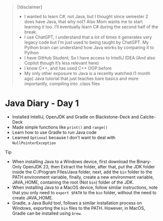 > [!disclaimer]
> - I wanted to learn C#, not Java, but I thought since semester 2 does have Java, that why not? Also Mom wants me to start learning it too. I’ll eventually learn C# during the second half of the break.
> - I use ChatGPT, I understand that a lot of times it generates very legacy code but I’m just used to being taught by ChatGPT. My Python brain can understand how Java works by comparing it to Python
> - I have GitHub Student, So I have access to IntelliJ IDEA (And also Copilot though it’s less relevant here)
> - I know C++, and has used C++ OOP before
> - My only other exposure to Java is a recently watched (1 month ago) Java tutorial that just teaches bare basics and more importantly, compiling into .class files


# **Java Diary - Day 1**

- Installed IntelliJ, OpenJDK and Gradle on Blackstone-Deck and Calcite-Deck
- Made simple functions like `print()` and `range()`
- Learn how to use Gradle to run Java code
- Learned `Optional` because I don't want to deal with `NullPointerException`

> [!tip]
> - When installing Java to a Windows device, first download the Binary-Only OpenJDK 23, then Extract the folder, after that, put the JDK folder inside the C:/Program Files/Java folder, next, add the `bin` folder to the PATH environment variable, finally, create a new environment variable, JAVA_HOME, containing the root (Not `bin`) folder of the JDK.
> - When installing Java to a MacOS device, follow similar instructions, note that you only need to `export $PATH` to the `bin` folder, without the need to create JAVA_HOME.
> - Gradle, a Java Build tool, follows a similar installation process on Windows, exporting the `bin` files to the PATH. However, in MacOS, Gradle can be installed using `brew`.

